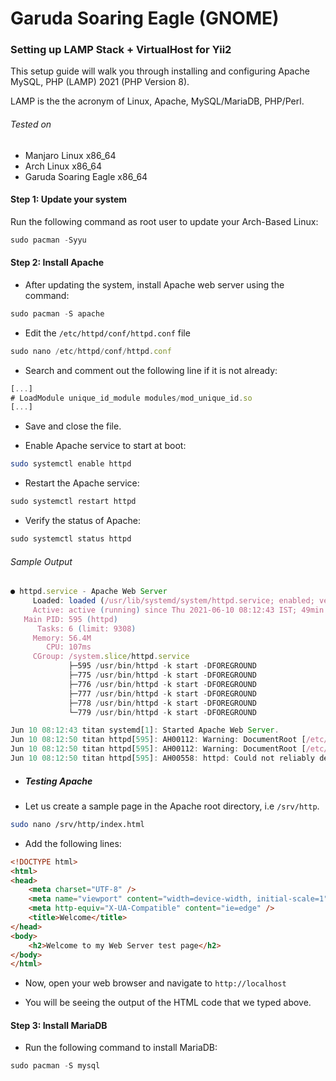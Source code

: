 # Garuda Soaring Eagle (GNOME)

### Setting up LAMP Stack + VirtualHost for Yii2

This setup guide will walk you through installing and configuring Apache
MySQL, PHP (LAMP) 2021 (PHP Version 8).

LAMP is the the acronym of Linux, Apache, MySQL/MariaDB, PHP/Perl.

###### Tested on

- Manjaro Linux x86_64
- Arch Linux x86_64
- Garuda Soaring Eagle x86_64

#### Step 1: Update your system

Run the following command as root user to update your Arch-Based Linux:

```js
sudo pacman -Syyu
```

#### Step 2: Install Apache

- After updating the system, install Apache web server using the command:

```js
sudo pacman -S apache
```

- Edit the `/etc/httpd/conf/httpd.conf` file

```js
sudo nano /etc/httpd/conf/httpd.conf
```

- Search and comment out the following line if it is not already:

```js
[...]
# LoadModule unique_id_module modules/mod_unique_id.so
[...]
```

- Save and close the file.

- Enable Apache service to start at boot:

```bash
sudo systemctl enable httpd
```

- Restart the Apache service:

```js
sudo systemctl restart httpd
```

- Verify the status of Apache:

```js
sudo systemctl status httpd
```

###### Sample Output

```js
● httpd.service - Apache Web Server
     Loaded: loaded (/usr/lib/systemd/system/httpd.service; enabled; vendor preset: disabled)
     Active: active (running) since Thu 2021-06-10 08:12:43 IST; 49min ago
   Main PID: 595 (httpd)
      Tasks: 6 (limit: 9308)
     Memory: 56.4M
        CPU: 107ms
     CGroup: /system.slice/httpd.service
             ├─595 /usr/bin/httpd -k start -DFOREGROUND
             ├─775 /usr/bin/httpd -k start -DFOREGROUND
             ├─776 /usr/bin/httpd -k start -DFOREGROUND
             ├─777 /usr/bin/httpd -k start -DFOREGROUND
             ├─778 /usr/bin/httpd -k start -DFOREGROUND
             └─779 /usr/bin/httpd -k start -DFOREGROUND

Jun 10 08:12:43 titan systemd[1]: Started Apache Web Server.
Jun 10 08:12:50 titan httpd[595]: AH00112: Warning: DocumentRoot [/etc/httpd/docs/dummy-host.example.com] does not exist
Jun 10 08:12:50 titan httpd[595]: AH00112: Warning: DocumentRoot [/etc/httpd/docs/dummy-host2.example.com] does not exist
Jun 10 08:12:50 titan httpd[595]: AH00558: httpd: Could not reliably determine the server's fully qualified domain name, using 127.0.1.1. Set the 'ServerName' directive globally to suppress thi>
```

- ##### Testing Apache

- Let us create a sample page in the Apache root directory, i.e `/srv/http`.

```bash
sudo nano /srv/http/index.html
```

- Add the following lines:

```html
<!DOCTYPE html>
<html>
<head>
    <meta charset="UTF-8" />
    <meta name="viewport" content="width=device-width, initial-scale=1" />
    <meta http-equiv="X-UA-Compatible" content="ie=edge" />
    <title>Welcome</title>
</head>
<body>
    <h2>Welcome to my Web Server test page</h2>
</body>
</html>
```

- Now, open your web browser and navigate to `http://localhost`

- You will be seeing the output of the HTML code that we typed above.

#### Step 3: Install MariaDB

- Run the following command to install MariaDB:

```js
sudo pacman -S mysql
```
